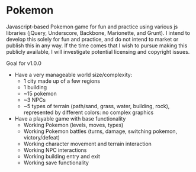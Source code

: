 # Pokemon
Javascript-based Pokemon game for fun and practice using various js libraries (jQuery, Underscore, Backbone, Marionette, and Grunt).
I intend to develop this solely for fun and practice, and do not intend to market or publish this in any way. If the time comes that I wish to pursue making this publicly available, I will investigate potential licensing and copyright issues.

Goal for v1.0.0
  - Have a very manageable world size/complexity:
    - 1 city made up of a few regions
    - 1 building
    - ~15 pokemon
    - ~3 NPCs
    - ~5 types of terrain (path/sand, grass, water, building, rock), represented by different colors: no complex graphics
  - Have a playable game with base functionality
    - Working Pokemon (levels, moves, types)
    - Working Pokemon battles (turns, damage, switching pokemon, victory/defeat)
    - Working character movement and terrain interaction
    - Working NPC interactions
    - Working building entry and exit
    - Working save functionality
